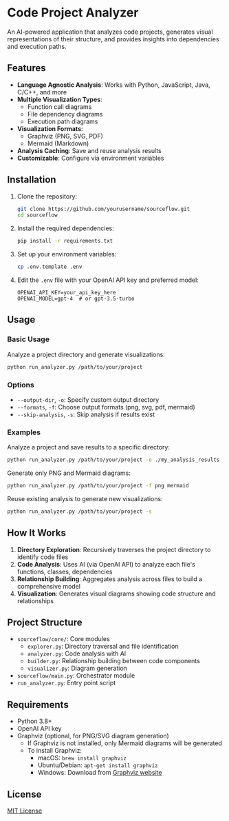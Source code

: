 # Code Project Analyzer

An AI-powered application that analyzes code projects, generates visual representations of their structure, and provides insights into dependencies and execution paths.

## Features

- **Language Agnostic Analysis**: Works with Python, JavaScript, Java, C/C++, and more
- **Multiple Visualization Types**:
  - Function call diagrams
  - File dependency diagrams
  - Execution path diagrams
- **Visualization Formats**:
  - Graphviz (PNG, SVG, PDF)
  - Mermaid (Markdown)
- **Analysis Caching**: Save and reuse analysis results
- **Customizable**: Configure via environment variables

## Installation

1. Clone the repository:
   ```bash
   git clone https://github.com/yourusername/sourceflow.git
   cd sourceflow
   ```

2. Install the required dependencies:
   ```bash
   pip install -r requirements.txt
   ```

3. Set up your environment variables:
   ```bash
   cp .env.template .env
   ```
   
4. Edit the `.env` file with your OpenAI API key and preferred model:
   ```
   OPENAI_API_KEY=your_api_key_here
   OPENAI_MODEL=gpt-4  # or gpt-3.5-turbo
   ```

## Usage

### Basic Usage

Analyze a project directory and generate visualizations:

```bash
python run_analyzer.py /path/to/your/project
```

### Options

- `--output-dir`, `-o`: Specify custom output directory
- `--formats`, `-f`: Choose output formats (png, svg, pdf, mermaid)
- `--skip-analysis`, `-s`: Skip analysis if results exist

### Examples

Analyze a project and save results to a specific directory:
```bash
python run_analyzer.py /path/to/your/project -o ./my_analysis_results
```

Generate only PNG and Mermaid diagrams:
```bash
python run_analyzer.py /path/to/your/project -f png mermaid
```

Reuse existing analysis to generate new visualizations:
```bash
python run_analyzer.py /path/to/your/project -s
```

## How It Works

1. **Directory Exploration**: Recursively traverses the project directory to identify code files
2. **Code Analysis**: Uses AI (via OpenAI API) to analyze each file's functions, classes, dependencies
3. **Relationship Building**: Aggregates analysis across files to build a comprehensive model
4. **Visualization**: Generates visual diagrams showing code structure and relationships

## Project Structure

- `sourceflow/core/`: Core modules
  - `explorer.py`: Directory traversal and file identification
  - `analyzer.py`: Code analysis with AI
  - `builder.py`: Relationship building between code components
  - `visualizer.py`: Diagram generation
- `sourceflow/main.py`: Orchestrator module
- `run_analyzer.py`: Entry point script

## Requirements

- Python 3.8+
- OpenAI API key
- Graphviz (optional, for PNG/SVG diagram generation)
  - If Graphviz is not installed, only Mermaid diagrams will be generated
  - To install Graphviz:
    - macOS: `brew install graphviz`
    - Ubuntu/Debian: `apt-get install graphviz`
    - Windows: Download from [Graphviz website](https://graphviz.org/download/)

## License

[MIT License](LICENSE) 
